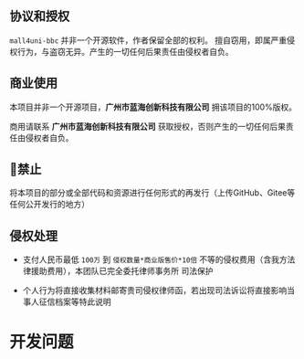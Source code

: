 ## 协议和授权

`mall4uni-bbc` 并非一个开源软件，作者保留全部的权利。 擅自窃用，即属严重侵权行为，与盗窃无异。产生的一切任何后果责任由侵权者自负。

## 商业使用

本项目并非一个开源项目，**广州市蓝海创新科技有限公司** 拥该项目的100%版权。

商用请联系 **广州市蓝海创新科技有限公司** 获取授权，否则产生的一切任何后果责任由侵权者自负。

## 🚫禁止

将本项目的部分或全部代码和资源进行任何形式的再发行（上传GitHub、Gitee等任何公开发行的地方）

## 侵权处理

- 支付人民币最低 `100万` 到 `侵权数量*商业版售价*10倍` 不等的侵权费用（含我方法律援助费用），本团队已完全委托律师事务所 司法保护

- 个人行为将直接收集材料邮寄贵司侵权律师函，若出现司法诉讼将直接影响当事人征信档案等特此说明

#   开发问题 
